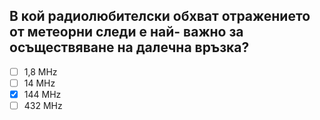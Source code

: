 ## В кой радиолюбителски обхват отражението от метеорни следи е най- важно за осъществяване на далечна връзка?

<!-- Верният отговор е отбелязан с [X] -->

- [ ] 1,8 MHz
- [ ] 14 MHz
- [X] 144 MHz
- [ ] 432 MHz
